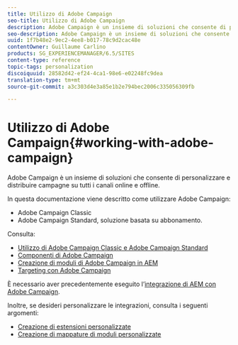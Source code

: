 ```yaml
---
title: Utilizzo di Adobe Campaign
seo-title: Utilizzo di Adobe Campaign
description: Adobe Campaign è un insieme di soluzioni che consente di personalizzare e fornire campagne in tutti i canali online e offline
seo-description: Adobe Campaign è un insieme di soluzioni che consente di personalizzare e fornire campagne in tutti i canali online e offline
uuid: 1f7b48e2-9ec2-4ee8-b017-78c9d2cac48e
contentOwner: Guillaume Carlino
products: SG_EXPERIENCEMANAGER/6.5/SITES
content-type: reference
topic-tags: personalization
discoiquuid: 28582d42-ef24-4ca1-98e6-e02248fc9dea
translation-type: tm+mt
source-git-commit: a3c303d4e3a85e1b2e794bec2006c335056309fb

---
```



# Utilizzo di Adobe Campaign{#working-with-adobe-campaign}

Adobe Campaign è un insieme di soluzioni che consente di personalizzare e distribuire campagne su tutti i canali online e offline.

In questa documentazione viene descritto come utilizzare Adobe Campaign:

* Adobe Campaign Classic
* Adobe Campaign Standard, soluzione basata su abbonamento.

Consulta:

* [Utilizzo di Adobe Campaign Classic e Adobe Campaign Standard](/help/sites-authoring/campaign.md)
* [Componenti di Adobe Campaign](/help/sites-authoring/adobe-campaign-components.md)
* [Creazione di moduli di Adobe Campaign in AEM](/help/sites-authoring/adobe-campaign-forms.md)
* [Targeting con Adobe Campaign](/help/sites-authoring/target-adobe-campaign.md)

È necessario aver precedentemente eseguito l’[integrazione di AEM con Adobe Campaign](/help/sites-administering/campaign.md).

Inoltre, se desideri personalizzare le integrazioni, consulta i seguenti argomenti:

* [Creazione di estensioni personalizzate](/help/sites-developing/extending-campaign-extensions.md)
* [Creazione di mappature di moduli personalizzate](/help/sites-developing/extending-campaign-form-mapping.md)

